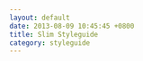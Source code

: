 ```yaml
---
layout: default
date: 2013-08-09 10:45:45 +0800
title: Slim Styleguide
category: styleguide
---
```

